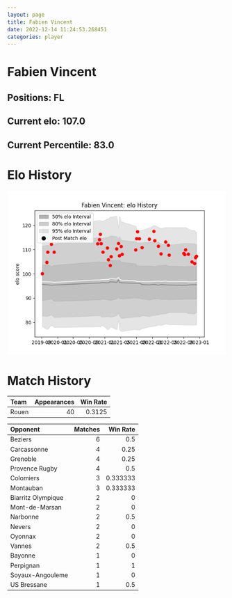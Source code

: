 ```yaml
---  
layout: page  
title: Fabien Vincent  
date: 2022-12-14 11:24:53.268451  
categories: player  
---
```

# Fabien Vincent

## Positions: FL

## Current elo: 107.0

## Current Percentile: 83.0

# Elo History


![elo history](history_FabienVincent.png)
# Match History


| Team   |   Appearances |   Win Rate |
|:-------|--------------:|-----------:|
| Rouen  |            40 |     0.3125 |

| Opponent           |   Matches |   Win Rate |
|:-------------------|----------:|-----------:|
| Beziers            |         6 |   0.5      |
| Carcassonne        |         4 |   0.25     |
| Grenoble           |         4 |   0.25     |
| Provence Rugby     |         4 |   0.5      |
| Colomiers          |         3 |   0.333333 |
| Montauban          |         3 |   0.333333 |
| Biarritz Olympique |         2 |   0        |
| Mont-de-Marsan     |         2 |   0        |
| Narbonne           |         2 |   0.5      |
| Nevers             |         2 |   0        |
| Oyonnax            |         2 |   0        |
| Vannes             |         2 |   0.5      |
| Bayonne            |         1 |   0        |
| Perpignan          |         1 |   1        |
| Soyaux-Angouleme   |         1 |   0        |
| US Bressane        |         1 |   0.5      |